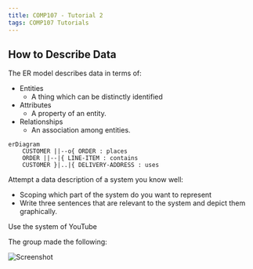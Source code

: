 ```yaml
---
title: COMP107 - Tutorial 2
tags: COMP107 Tutorials
---
```

## How to Describe Data
The ER model describes data in terms of:

* Entities
	* A thing which can be distinctly identified
* Attributes
	* A property of an entity.
* Relationships
	* An association among entities.

```mermaid
erDiagram
    CUSTOMER ||--o{ ORDER : places
    ORDER ||--|{ LINE-ITEM : contains
    CUSTOMER }|..|{ DELIVERY-ADDRESS : uses
```

Attempt a data description of a system you know well:

* Scoping which part of the system do you want to represent
* Write three sentences that are relevant to the system and depict them graphically.

Use the system of YouTube

The group made the following:

![Screenshot]({{site.baseurl}}/assets/comp107/tutorials/2020-11-13-1.png)
